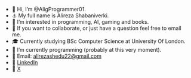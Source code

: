 - 👋 Hi, I’m @AligProgrammer01.
- ⚓ My full name is Alireza Shabaniverki.
- 👀 I’m interested in programming, AI, gaming and books.
- 💞️ If you want to collaborate, or just have a question feel free to email me.
- 🎓 Currently studying BSc Computer Science at University Of London.
- 🌱 I’m currently programming (probably at this very moment).
- 🔗 Email: alirezashedu22@gmail.com
- 🔗 [LinkedIn](https://www.linkedin.com/in/alireza-shabaniverki/)
- 🔗 [X](https://x.com/AlirezaShabaniV)

<!---
AligProgrammer01/AligProgrammer01 is a ✨ special ✨ repository because its `README.md` (this file) appears on your GitHub profile.
You can click the Preview link to take a look at your changes.
--->
